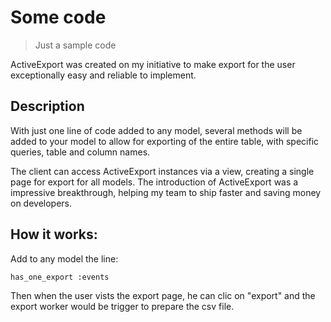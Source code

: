 # Some code
> Just a sample code

ActiveExport was created on my initiative to make export for the user exceptionally easy and reliable to implement.

## Description
With just one line of code added to any model, several methods will be added to your model to allow for exporting of the entire table, with specific queries, table and column names.

The client can access ActiveExport instances via a view, creating a single page for export for all models.
The introduction of ActiveExport was a impressive breakthrough, helping my team to ship faster and saving money on developers.

## How it works:
Add to any model the line:
```
has_one_export :events
```

Then when the user vists the export page, he can clic on "export" and the export worker would be trigger to prepare the csv file.
